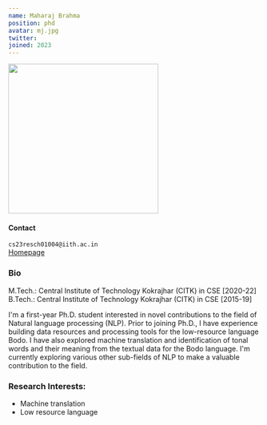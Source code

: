 ```yaml
---
name: Maharaj Brahma
position: phd
avatar: mj.jpg
twitter:
joined: 2023
---
```


<img width="300" src="{{site.baseurl}}/images/people/{{page.avatar}}" data-action="zoom">

#### Contact

<i class="fa fa-envelope-o"></i> `cs23resch01004@iith.ac.in`<br>
[Homepage](https://maharajbrahma.github.io)

### Bio
M.Tech.: Central Institute of Technology Kokrajhar (CITK) in CSE [2020-22]<br>
B.Tech.: Central Institute of Technology Kokrajhar (CITK) in CSE [2015-19]<br>

I'm a first-year Ph.D. student interested in novel contributions to the field of Natural language processing (NLP). Prior to joining Ph.D., I have experience building data resources and processing tools for the low-resource language Bodo. I have also explored machine translation and identification of tonal words and their meaning from the textual data for the Bodo language. I'm currently exploring various other sub-fields of NLP to make a valuable contribution to the field. 
### Research Interests:
* Machine translation
* Low resource language


